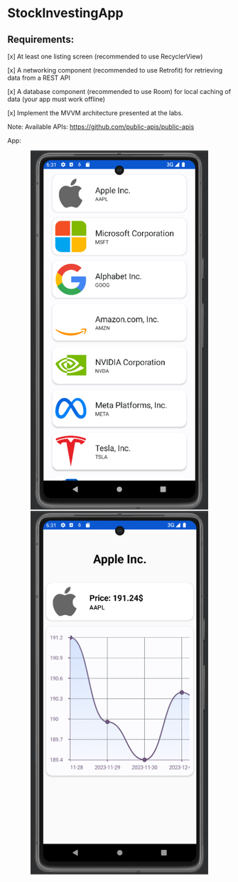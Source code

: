 # StockInvestingApp

## Requirements:

[x] At least one listing screen (recommended to use RecyclerView)

[x] A networking component (recommended to use Retrofit) for retrieving data from a REST API

[x] A database component (recommended to use Room) for local caching of data (your app must work offline)

[x] Implement the MVVM architecture presented at the labs.


Note:
Available APIs: https://github.com/public-apis/public-apis

App:

<p float="left" align="center">
  <img src="./images/first_page.png" width="400"/>
  <img src="./images/second_page.png", width="400"/>
</p>
